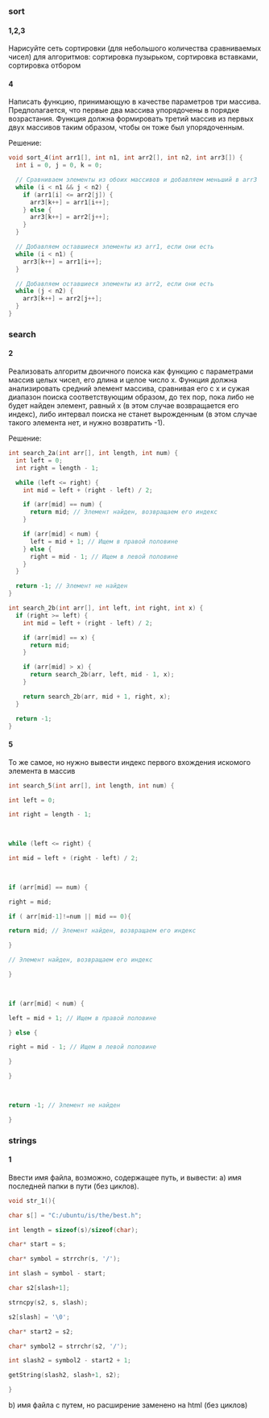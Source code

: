 ### sort

#### 1,2,3
Нарисуйте сеть сортировки (для небольшого количества сравниваемых чисел) для алгоритмов:
сортировкa пузырьком, сортировка вставками, сортировка отбором 
 
#### 4
Написать функцию, принимающую в качестве параметров три массива. Предполагается, что первые два массива упорядочены в порядке возрастания. Функция должна формировать третий массив из первых двух массивов таким образом, чтобы он тоже был упорядоченным.

Решение:
```C
void sort_4(int arr1[], int n1, int arr2[], int n2, int arr3[]) {
  int i = 0, j = 0, k = 0;

  // Сравниваем элементы из обоих массивов и добавляем меньший в arr3
  while (i < n1 && j < n2) {
    if (arr1[i] <= arr2[j]) {
      arr3[k++] = arr1[i++];
    } else {
      arr3[k++] = arr2[j++];
    }
  }

  // Добавляем оставшиеся элементы из arr1, если они есть
  while (i < n1) {
    arr3[k++] = arr1[i++];
  }

  // Добавляем оставшиеся элементы из arr2, если они есть
  while (j < n2) {
    arr3[k++] = arr2[j++];
  }
}

```

### search

#### 2
Реализовать алгоритм двоичного поиска как функцию с параметрами массив целых чисел, его длина и целое число x. Функция должна анализировать средний элемент массива, сравнивая его с x и сужая диапазон поиска соответствующим образом, до тех пор, пока либо не будет найден элемент, равный x (в этом случае возвращается его индекс), либо интервал поиска не станет вырожденным (в этом случае такого элемента нет, и нужно возвратить -1).

Решение:
```C
int search_2a(int arr[], int length, int num) {
  int left = 0;
  int right = length - 1;

  while (left <= right) {
    int mid = left + (right - left) / 2; 

    if (arr[mid] == num) {
      return mid; // Элемент найден, возвращаем его индекс
    }

    if (arr[mid] < num) {
      left = mid + 1; // Ищем в правой половине
    } else {
      right = mid - 1; // Ищем в левой половине
    }
  }

  return -1; // Элемент не найден
}
```

```C
int search_2b(int arr[], int left, int right, int x) {
  if (right >= left) {
    int mid = left + (right - left) / 2;

    if (arr[mid] == x) {
      return mid; 
    }

    if (arr[mid] > x) {
      return search_2b(arr, left, mid - 1, x);
    }

    return search_2b(arr, mid + 1, right, x);
  }

  return -1;
}

```

#### 5
То же самое, но нужно вывести индекс первого вхождения искомого элемента в массив
```C
int search_5(int arr[], int length, int num) {

int left = 0;

int right = length - 1;

  

while (left <= right) {

int mid = left + (right - left) / 2;

  

if (arr[mid] == num) {

right = mid;

if ( arr[mid-1]!=num || mid == 0){

return mid; // Элемент найден, возвращаем его индекс

}

// Элемент найден, возвращаем его индекс

}

  

if (arr[mid] < num) {

left = mid + 1; // Ищем в правой половине

} else {

right = mid - 1; // Ищем в левой половине

}

}

  

return -1; // Элемент не найден

}
```

### strings

#### 1
Ввести имя файла, возможно, содержащее путь, и вывести:
a) имя последней папки в пути (без циклов).

```C
void str_1(){

char s[] = "C:/ubuntu/is/the/best.h";

int length = sizeof(s)/sizeof(char);

char* start = s;

char* symbol = strrchr(s, '/');

int slash = symbol - start;

char s2[slash+1];

strncpy(s2, s, slash);

s2[slash] = '\0';

char* start2 = s2;

char* symbol2 = strrchr(s2, '/');

int slash2 = symbol2 - start2 + 1;

getString(slash2, slash+1, s2);

}
```
b) имя файла с путем, но расширение заменено на html (без циклов)
